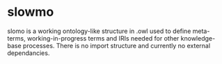 # slowmo
slomo is a working ontology-like structure in .owl used to define meta-terms, working-in-progress terms and IRIs needed for other knowledge-base processes. There is no import structure and currently no external dependancies.
